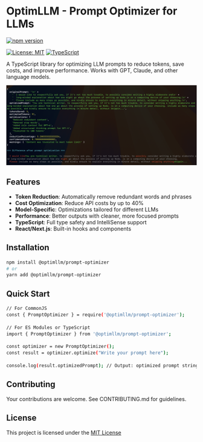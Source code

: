 # OptimLLM - Prompt Optimizer for LLMs

[![npm version](https://badge.fury.io/js/optimllm.svg)](https://badge.fury.io/js/optimllm)

[![License: MIT](https://img.shields.io/badge/License-MIT-yellow.svg)](https://opensource.org/licenses/MIT)
[![TypeScript](https://img.shields.io/badge/%3C%2F%3E-TypeScript-%230074c1.svg)](http://www.typescriptlang.org/)

A TypeScript library for optimizing LLM prompts to reduce tokens, save costs, and improve performance. Works with GPT, Claude, and other language models.

![Screenshot](screenshot.png)

## Features

- **Token Reduction**: Automatically remove redundant words and phrases
- **Cost Optimization**: Reduce API costs by up to 40%
- **Model-Specific**: Optimizations tailored for different LLMs
- **Performance**: Better outputs with cleaner, more focused prompts
- **TypeScript**: Full type safety and IntelliSense support
- **React/Next.js**: Built-in hooks and components

## Installation

```bash
npm install @optimllm/prompt-optimizer
# or
yarn add @optimllm/prompt-optimizer
```

## Quick Start

```bash
// For CommonJS
const { PromptOptimizer } = require('@optimllm/prompt-optimizer');

// For ES Modules or TypeScript
import { PromptOptimizer } from '@optimllm/prompt-optimizer';

const optimizer = new PromptOptimizer();
const result = optimizer.optimize("Write your prompt here");

console.log(result.optimizedPrompt); // Output: optimized prompt string

```

## Contributing

Your contributions are welcome. See CONTRIBUTING.md for guidelines.

## License

This project is licensed under the [MIT License](https://opensource.org/license/MIT)
